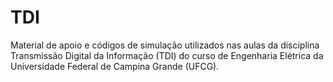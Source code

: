 # TDI
Material de apoio e códigos de simulação utilizados nas aulas da disciplina Transmissão Digital da Informação (TDI) do curso de Engenharia Elétrica da Universidade Federal de Campina Grande (UFCG).
